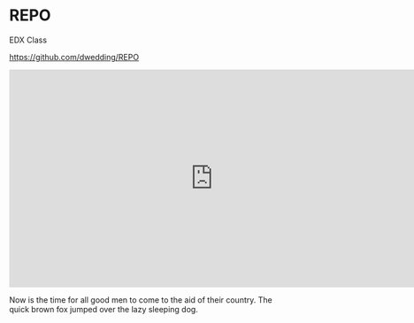 # REPO
EDX Class

https://github.com/dwedding/REPO


<iframe width="735" height="394" seamless frameborder="0" scrolling="no" src="https://docs.google.com/spreadsheets/d/1FNGbb4C8LCKLk4WWwaqpCNwsW-QA49EoWDmpKXJPeKE/pubchart?oid=1810018177&amp;format=interactive"></iframe>


Now is the time for all good 
men to come to the aid of their country.
The quick brown fox jumped over the lazy sleeping dog.

